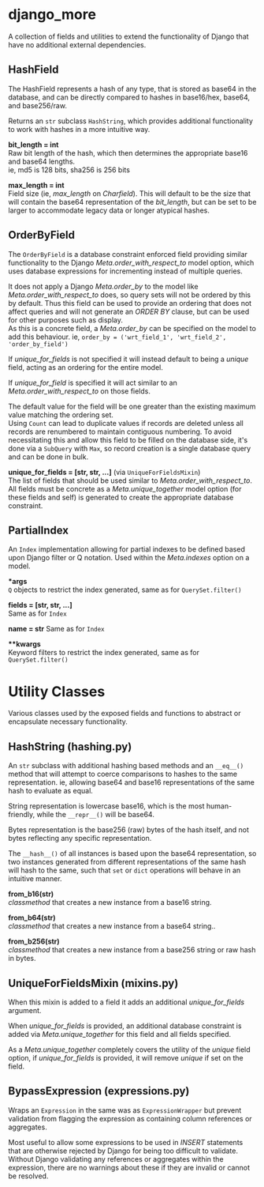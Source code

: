# django_more

A collection of fields and utilities to extend the functionality of Django that have no additional external dependencies.


## HashField

The HashField represents a hash of any type, that is stored as base64 in the database, and can be directly compared to hashes in base16/hex, base64, and base256/raw.

Returns an `str` subclass `HashString`, which provides additional functionality to work with hashes in a more intuitive way.

**bit_length = int**  
Raw bit length of the hash, which then determines the appropriate base16 and base64 lengths.  
ie, md5 is 128 bits, sha256 is 256 bits

**max_length = int**  
Field size (ie, _max_length_ on _Charfield_). This will default to be the size that will contain the base64 representation of the _bit_length_, but can be set to be larger to accommodate legacy data or longer atypical hashes.


## OrderByField

The `OrderByField` is a database constraint enforced field providing similar functionality to the Django _Meta.order_with_respect_to_ model option, which uses database expressions for incrementing instead of multiple queries.

It does not apply a Django _Meta.order_by_ to the model like _Meta.order_with_respect_to_ does, so query sets will not be ordered by this by default. Thus this field can be used to provide an ordering that does not affect queries and will not generate an _ORDER BY_ clause, but can be used for other purposes such as display.  
As this is a concrete field, a _Meta.order_by_ can be specified on the model to add this behaviour. ie, `order_by = ('wrt_field_1', 'wrt_field_2', 'order_by_field')`

If _unique_for_fields_ is not specified it will instead default to being a _unique_ field, acting as an ordering for the entire model.

If _unique_for_field_ is specified it will act similar to an _Meta.order_with_respect_to_ on those fields.

The default value for the field will be one greater than the existing maximum value matching the ordering set.  
Using `Count` can lead to duplicate values if records are deleted unless all records are renumbered to maintain contiguous numbering. To avoid necessitating this and allow this field to be filled on the database side, it's done via a `SubQuery` with `Max`, so record creation is a single database query and can be done in bulk.

**unique_for_fields = [str, str, ...]** (via `UniqueForFieldsMixin`)  
The list of fields that should be used similar to _Meta.order_with_respect_to_.  
All fields must be concrete as a _Meta.unique_together_ model option (for these fields and self) is generated to create the appropriate database constraint.


## PartialIndex

An `Index` implementation allowing for partial indexes to be defined based upon Django filter or Q notation. Used within the _Meta.indexes_ option on a model.

**\*args**  
`Q` objects to restrict the index generated, same as for `QuerySet.filter()`

**fields = [str, str, ...]**  
Same as for `Index`

**name = str**
Same as for `Index`

**\*\*kwargs**  
Keyword filters to restrict the index generated, same as for `QuerySet.filter()`


# Utility Classes

Various classes used by the exposed fields and functions to abstract or encapsulate necessary functionality.


## HashString (hashing.py)

An `str` subclass with additional hashing based methods and an `__eq__()` method that will attempt to coerce comparisons to hashes to the same representation. ie, allowing base64 and base16 representations of the same hash to evaluate as equal.

String representation is lowercase base16, which is the most human-friendly, while the `__repr__()` will be base64.

Bytes representation is the base256 (raw) bytes of the hash itself, and not bytes reflecting any specific representation.

The `__hash__()` of all instances is based upon the base64 representation, so two instances generated from different representations of the same hash will hash to the same, such that `set` or `dict` operations will behave in an intuitive manner.

**from_b16(str)**  
_classmethod_ that creates a new instance from a base16 string.

**from_b64(str)**  
_classmethod_ that creates a new instance from a base64 string..

**from_b256(str)**  
_classmethod_ that creates a new instance from a base256 string or raw hash in bytes.


## UniqueForFieldsMixin (mixins.py)

When this mixin is added to a field it adds an additional _unique_for_fields_ argument.

When _unique_for_fields_ is provided, an additional database constraint is added via _Meta.unique_together_ for this field and all fields specified.

As a _Meta.unique_together_ completely covers the utility of the _unique_ field option, if _unique_for_fields_ is provided, it will remove _unique_ if set on the field.


## BypassExpression (expressions.py)

Wraps an `Expression` in the same was as `ExpressionWrapper` but prevent validation from flagging the expression as containing column references or aggregates.

Most useful to allow some expressions to be used in _INSERT_ statements that are otherwise rejected by Django for being too difficult to validate.  
Without Django validating any references or aggregates within the expression, there are no warnings about these if they are invalid or cannot be resolved.
